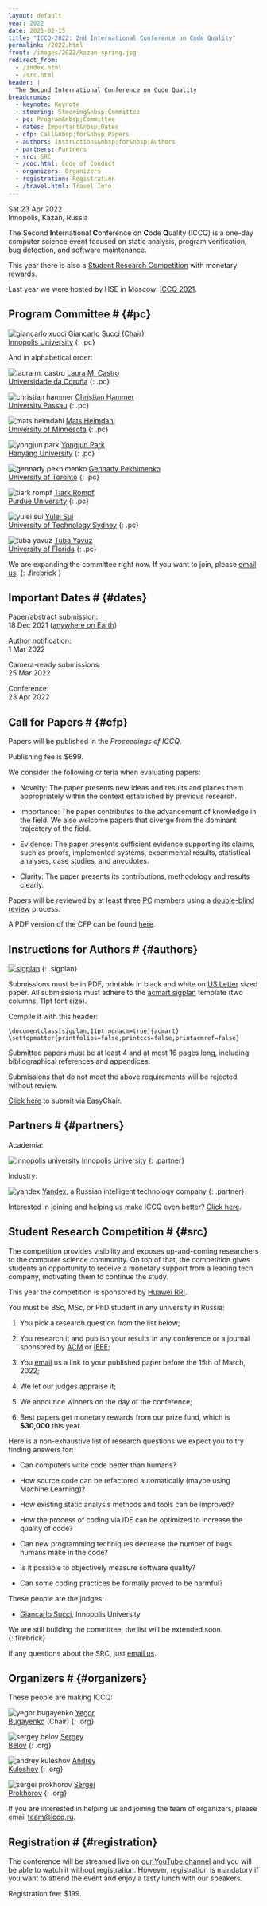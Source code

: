 ```yaml
---
layout: default
year: 2022
date: 2021-02-15
title: "ICCQ-2022: 2nd International Conference on Code Quality"
permalink: /2022.html
front: /images/2022/kazan-spring.jpg
redirect_from:
  - /index.html
  - /src.html
header: |
  The Second International Conference on Code Quality
breadcrumbs:
  - keynote: Keynote
  - steering: Steering&nbsp;Committee
  - pc: Program&nbsp;Committee
  - dates: Important&nbsp;Dates
  - cfp: Call&nbsp;for&nbsp;Papers
  - authors: Instructions&nbsp;for&nbsp;Authors
  - partners: Partners
  - src: SRC
  - /coc.html: Code of Conduct
  - organizers: Organizers
  - registration: Registration
  - /travel.html: Travel Info
---
```


Sat 23 Apr 2022
<br/>
Innopolis, Kazan, Russia

The Second **I**nternational **C**onference on **C**ode **Q**uality (ICCQ)
is a one-day computer science event
focused on static analysis, program verification,
bug detection, and software maintenance.

This year there is also a [Student Research Competition](/src.html)
with monetary rewards.

Last year we were hosted by HSE in Moscow: [ICCQ 2021](/2021.html).

<!--
## Keynote

To be decided...
{: .firebrick }
-->

<!--
## Steering Committee # {#steering}

To be decided...
{: .firebrick }
-->

## Program Committee # {#pc}

![giancarlo xucci](/images/pc/giancarlo-succi.jpg)
[Giancarlo Succi](https://scholar.google.com/citations?user=PdMO57sAAAAJ&hl=en) (Chair)
<br/>
[Innopolis University](https://innopolis.university/en/labofindustrializingsoftwareproduction%20/)<!--, Russia-->
{: .pc}

And in alphabetical order:

![laura m. castro](/images/pc/laura-castro.jpg)
[Laura M. Castro](https://scholar.google.com/citations?user=uWBv3OMAAAAJ&hl=en)
<br/>
[Universidade da Coruña](https://www.udc.es/en/)
{: .pc}

![christian hammer](/images/pc/christian-hammer.jpg)
[Christian Hammer](https://scholar.google.com/citations?user=gykAfPwAAAAJ&hl=en)
<br/>
[University Passau](https://www.fim.uni-passau.de/en/csm-faculty/)
{: .pc}

![mats heimdahl](/images/pc/mats-heimdahl.jpg)
[Mats Heimdahl](https://www.umsec.umn.edu/directory/mats-heimdahl)
<br/>
[University of Minnesota](https://twin-cities.umn.edu/)
{: .pc}

![yongjun park](/images/pc/yongjun-park.jpg)
[Yongjun Park](https://hanyang.elsevierpure.com/en/persons/yongjun-park)
<br/>
[Hanyang University](https://www.hanyang.ac.kr/web/eng)
{: .pc}

![gennady pekhimenko](/images/pc/gennady-pekhimenko.jpg)
[Gennady Pekhimenko](http://www.cs.toronto.edu/~pekhimenko/)
<br/>
[University of Toronto](https://www.utoronto.ca/)
{: .pc}

![tiark rompf](/images/pc/tiark-rompf.jpg)
[Tiark  Rompf](http://tiarkrompf.github.io/)
<br/>
[Purdue University](https://www.purdue.edu/)
{: .pc}

![yulei sui](/images/pc/yulei-sui.jpg)
[Yulei Sui](https://yuleisui.github.io/)
<br/>
[University of Technology Sydney](https://www.uts.edu.au/)
{: .pc}

![tuba yavuz](/images/pc/tuba-yavuz.jpg)
[Tuba Yavuz](https://tuba.ece.ufl.edu/2019/09/10/homepge/)
<br/>
[University of Florida](http://www.ufl.edu/)
{: .pc}

We are expanding the committee right now. If you want to join,
please [email us](mailto:pc@iccq.ru).
{: .firebrick }

## Important Dates # {#dates}

Paper/abstract submission:<br>
18 Dec 2021
([anywhere on Earth](https://en.wikipedia.org/wiki/Anywhere_on_Earth))

Author notification:<br>
1 Mar 2022

Camera-ready submissions:<br>
25 Mar 2022

Conference:<br>
23 Apr 2022

## Call for Papers # {#cfp}

Papers will be published in the _Proceedings of ICCQ_.
<!--
and submitted for inclusion into
[IEEE Xplore®](https://ieeexplore.ieee.org/Xplore/home.jsp)
subject to meeting their scope and quality requirements;
to be indexed by
[Web of Science](https://clarivate.com/webofsciencegroup/solutions/web-of-science/),
[Scopus](https://www.scopus.com/home.uri),
[Google Scholar](https://scholar.google.com/),
[DBLP](https://dblp.uni-trier.de/), and others.
-->

Publishing fee is $699.

We consider the following criteria when evaluating papers:

  * Novelty: The paper presents new ideas and results and places them appropriately within the context established by previous research.

  * Importance: The paper contributes to the advancement of knowledge in the field. We also welcome papers that diverge from the dominant trajectory of the field.

  * Evidence: The paper presents sufficient evidence supporting its claims, such as proofs, implemented systems, experimental results, statistical analyses, case studies, and anecdotes.

  * Clarity: The paper presents its contributions, methodology and results clearly.

Papers will be reviewed by at least three [PC](#pc) members using
a [double-blind review](https://www.journals.elsevier.com/social-science-and-medicine/policies/double-blind-peer-review-guidelines) process.

A PDF version of the CFP can be found [here](https://latexonline.cc/compile?git=https%3A%2F%2Fgithub.com%2Fyegor256%2Ficcq.github.io&target=cfp%2F2022%2Fcfp.tex&command=pdflatex&trackId=1590577068733).

<!--
Our CFP is also published at
[WikiCFP](http://www.wikicfp.com/cfp/servlet/event.showcfp?eventid=112792),
[call4paper](https://www.call4paper.com/detail/event/PGNZHDXH27553174),
[AllConferenceCfpAlerts](https://allconferencecfpalerts.com/cfp/view.php?eno=22113),
[SEWORLD](https://listserv.acm.org/scripts/wa-acmlpx.exe?A2=ind2009&L=SEWORLD&P=R5608),
[types-announce](http://lists.seas.upenn.edu/pipermail/types-announce/2020/009182.html),
[DBWORLD](https://research.cs.wisc.edu/dbworld/messages/2020-09/1600852058.html).
-->

## Instructions for Authors # {#authors}

[![sigplan](/images/sample-sigplan.png)](/images/sample-sigplan.pdf)
{: .sigplan}

Submissions must be in PDF, printable in black and white on
[US Letter](https://en.wikipedia.org/wiki/Letter_%28paper_size%29) sized paper.
All submissions must adhere to the
[acmart sigplan](https://www.sigplan.org/Resources/Author/)
template (two columns, 11pt font size).

Compile it with this header:

```
\documentclass[sigplan,11pt,nonacm=true]{acmart}
\settopmatter{printfolios=false,printccs=false,printacmref=false}
```

Submitted papers must be at least 4 and at most 16 pages long,
including bibliographical references and appendices.

Submissions that do not meet the above requirements will be rejected without review.

[Click here](https://easychair.org/cfp/ICCQ22) to submit via EasyChair.

## Partners # {#partners}

Academia:

![innopolis university](/images/partners/iu.svg)
[Innopolis University](https://innopolis.university/)
{: .partner}

Industry:

![yandex](/images/partners/yandex.svg)
[Yandex](https://yandex.com/company/),
a Russian intelligent technology company
{: .partner}

Interested in joining and helping us make ICCQ even better?
[Click here](/partnership.html).

## Student Research Competition # {#src}

The competition provides visibility and exposes up-and-coming researchers 
to the computer science community. On top of that, the competition
gives students an opportunity to receive a monetary support from
a leading tech company, motivating them to continue the study.

This year the competition is sponsored by 
[Huawei RRI](https://career.huawei.ru/rri/).

You must be BSc, MSc, or PhD student
in any university in Russia:

  1. You pick a research question from the list below;

  2. You research it and publish your results in any 
  conference or a journal sponsored by 
  [ACM](https://www.acm.org) or [IEEE](https://www.ieee.org);

  3. You [email](mailto:src@iccq.ru) us a link to your published paper
  before the 15th of March, 2022;

  4. We let our judges appraise it;

  5. We announce winners on the day of the conference;

  6. Best papers get monetary rewards from our prize fund, 
  which is **$30,000** this year.

Here is a non-exhaustive list of research questions we expect you to
try finding answers for:

  * Can computers write code better than humans?

  * How source code can be refactored automatically (maybe using Machine Learning)?

  * How existing static analysis methods and tools can be improved?

  * How the process of coding via IDE can be optimized to increase the quality of code?

  * Can new programming techniques decrease the number of bugs humans make in the code?

  * Is it possible to objectively measure software quality?

  * Can some coding practices be formally proved to be harmful?

These people are the judges:

  * [Giancarlo Succi](https://scholar.google.com/citations?user=PdMO57sAAAAJ&hl=en), Innopolis University
<!--  * [Qianxiang Wang](https://ieeexplore.ieee.org/author/37278378900), Huawei-->

We are still building the committee, the list will be extended soon.
{:.firebrick}

If any questions about the SRC, just [email us](mailto:src@iccq.ru).

## Organizers # {#organizers}

These people are making ICCQ:

![yegor bugayenko](/images/orgs/yegor-bugayenko.jpg)
[Yegor<br/>Bugayenko](https://www.yegor256.com/about-me.html) (Chair)
{: .org}

![sergey belov](/images/orgs/sergey-belov.jpg)
[Sergey<br/>Belov](https://www.linkedin.com/in/sebelov/)
{: .org}

![andrey kuleshov](/images/orgs/andrey-kuleshov.jpg)
[Andrey<br/>Kuleshov](https://akuleshov7.com/about_me.html)
{: .org}

![sergei prokhorov](/images/orgs/sergei-prokhorov.jpg)
[Sergei<br/>Prokhorov](https://scholar.google.ru/citations?user=sZlMj_wAAAAJ)
{: .org}

If you are interested in helping us and joining the team
of organizers, please email [team@iccq.ru](mailto:team@iccq.ru).

## Registration # {#registration}

The conference will be streamed live
on [our YouTube channel](https://www.youtube.com/channel/UC_W-pjp6HWJGjK2sayFrnag) and you
will be able to watch it without registration.
However, registration is mandatory if you want to attend the event
and enjoy a tasty lunch with our speakers.

Registration fee: $199.


